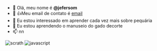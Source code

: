 
- 👋  Olá, meu nome é **@jefersom**
- 👀 :+1:Meu email de contato é [email](jeferson.oliveira.costa@escola.pr.gov.br)
- 🌱  Eu estou interessado em aprender cada vez mais sobre pequária
- 💞️  Eu estou aprendendo o manuseio do gado decorte 
- 📫 nn

![scrath](https://img.shields.io/badge/Scratch-4D97FF?style=for-the-badge&logo=Scratch&logoColor=white )
![javascript](https://img.shields.io/badge/JavaScript-323330?style=for-the-badge&logo=javascript&logoColor=F7DF1E)



